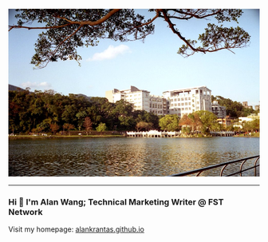 ![profile](profile.jpg)

---

### Hi 👋 I'm Alan Wang; Technical Marketing Writer @ FST Network

Visit my homepage: [alankrantas.github.io](https://alankrantas.github.io/)
